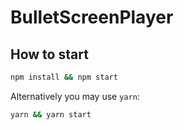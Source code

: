 # BulletScreenPlayer

## How to start

```sh
npm install && npm start
```

Alternatively you may use `yarn`:

```sh
yarn && yarn start
```
